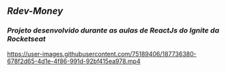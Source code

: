 ## _Rdev-Money_
### _Projeto desenvolvido durante as aulas de ReactJs do Ignite da Rocketseat_

https://user-images.githubusercontent.com/75189406/187736380-678f2d65-4d1e-4f86-991d-92bf415ea978.mp4
